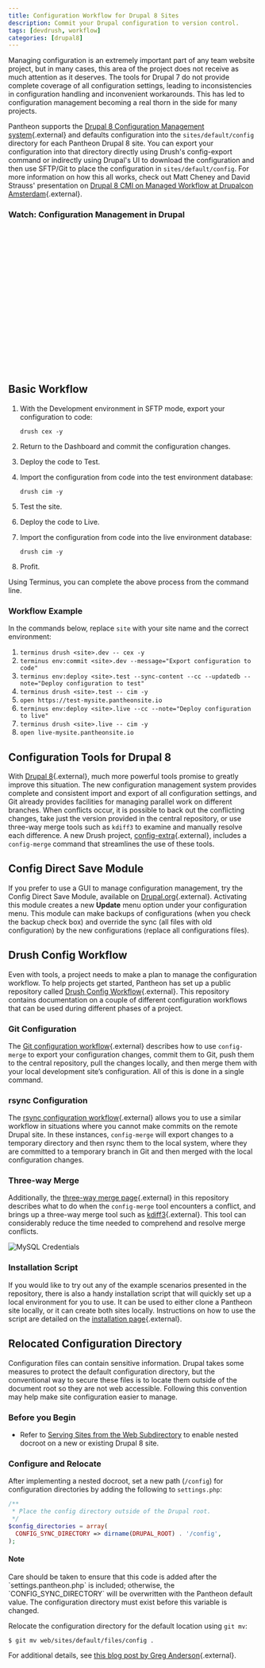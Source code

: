 ```yaml
---
title: Configuration Workflow for Drupal 8 Sites
description: Commit your Drupal configuration to version control.
tags: [devdrush, workflow]
categories: [drupal8]
---
```

Managing configuration is an extremely important part of any team website project, but in many cases, this area of the project does not receive as much attention as it deserves. The tools for Drupal 7 do not provide complete coverage of all configuration settings, leading to inconsistencies in configuration handling and inconvenient workarounds. This has led to configuration management becoming a real thorn in the side for many projects.

Pantheon supports the [Drupal 8 Configuration Management system](https://www.drupal.org/documentation/administer/config){.external} and defaults configuration into the `sites/default/config` directory for each Pantheon Drupal 8 site. You can export your configuration into that directory directly using Drush's config-export command or indirectly using Drupal's UI to download the configuration and then use SFTP/Git to place the configuration in `sites/default/config`. For more information on how this all works, check out Matt Cheney and David Strauss' presentation on [Drupal 8 CMI on Managed Workflow at Drupalcon Amsterdam](https://www.youtube.com/watch?v=eg2dtPFyGxs){.external}.

<div class="panel panel-drop" id="accordion">
  <div class="panel-heading panel-drop-heading">
    <a class="accordion-toggle panel-drop-title collapsed" data-toggle="collapse" data-parent="#accordion" data-proofer-ignore data-target="#d8-config-video"><h3 class="panel-title panel-drop-title" style="cursor:pointer;"><span style="line-height:.9" class="glyphicons glyphicons-facetime-video"></span> Watch: Configuration Management in Drupal </h3></a>
  </div>
  <div id="d8-config-video" class="collapse">
    <script src="//fast.wistia.com/embed/medias/oczdbaylm0.jsonp" async></script><script src="//fast.wistia.com/assets/external/E-v1.js" async></script><div class="wistia_responsive_padding" style="padding:56.25% 0 0 0;position:relative;"><div class="wistia_responsive_wrapper" style="height:100%;left:0;position:absolute;top:0;width:100%;"><div class="wistia_embed wistia_async_oczdbaylm0 videoFoam=true" style="height:100%;width:100%">&nbsp;</div></div></div>
  </div>
</div>


## Basic Workflow

1.  With the Development environment in SFTP mode, export your configuration to code:

        drush cex -y

2.  Return to the Dashboard and commit the configuration changes.
3.  Deploy the code to Test.
4.  Import the configuration from code into the test environment database:

        drush cim -y

5.  Test the site.
6.  Deploy the code to Live.
7.  Import the configuration from code into the live environment database:

        drush cim -y

8.  Profit.

Using Terminus, you can complete the above process from the command line.

### Workflow Example

In the commands below, replace `site` with your site name and the correct environment:

1.  `terminus drush <site>.dev -- cex -y`
2.  `terminus env:commit <site>.dev --message="Export configuration to code"`
3.  `terminus env:deploy <site>.test --sync-content --cc --updatedb --note="Deploy configuration to test"`
4.  `terminus drush <site>.test -- cim -y`
5.  `open https://test-mysite.pantheonsite.io`
6.  `terminus env:deploy <site>.live --cc --note="Deploy configuration to live"`
7.  `terminus drush <site>.live -- cim -y`
8.  `open live-mysite.pantheonsite.io`

## Configuration Tools for Drupal 8
With [Drupal 8](https://pantheon.io/drupal-8){.external}, much more powerful tools promise to greatly improve this situation. The new configuration management system provides complete and consistent import and export of all configuration settings, and Git already provides facilities for managing parallel work on different branches. When conflicts occur, it is  possible to back out the conflicting changes, take just the version provided in the central repository, or use three-way merge tools such as `kdiff3` to examine and manually resolve each difference. A new Drush project, [config-extra](https://github.com/drush-ops/config-extra){.external}, includes a `config-merge` command that streamlines the use of these tools.

## Config Direct Save Module
If you prefer to use a GUI to manage configuration management, try the Config Direct Save Module, available on [Drupal.org](https://www.drupal.org/project/config_direct_save){.external}. Activating this module creates a new **Update** menu option under your configuration menu. This module can make backups of configurations (when you check the backup check box) and override the sync (all files with old configuration) by the new configurations (replace all configurations files).

## Drush Config Workflow
Even with tools, a project needs to make a plan to manage the configuration workflow. To help projects get started, Pantheon has set up a public repository called [Drush Config Workflow](https://github.com/pantheon-systems/drush-config-workflow){.external}. This repository contains documentation on a couple of different configuration workflows that can be used during different phases of a project.

### Git Configuration
The [Git configuration workflow](https://github.com/pantheon-systems/drush-config-workflow/blob/master/docs/git_workflow.md){.external} describes how to use `config-merge` to export your configuration changes, commit them to Git, push them to the central repository, pull the changes locally, and then merge them with your local development site’s configuration. All of this is done in a single command.

### rsync Configuration
The [rsync configuration workflow](https://github.com/pantheon-systems/drush-config-workflow/blob/master/docs/rsync_workflow.md){.external} allows you to use a similar workflow in situations where you cannot make commits on the remote Drupal site. In these instances, `config-merge` will export changes to a temporary directory and then rsync them to the local system, where they are committed to a temporary branch in Git and then merged with the local configuration changes.

### Three-way Merge
Additionally, the [three-way merge page](https://github.com/pantheon-systems/drush-config-workflow/blob/master/docs/three_way_merge.md){.external} in this repository describes what to do when the `config-merge` tool encounters a conflict, and brings up a three-way merge tool such as [kdiff3](http://kdiff3.sourceforge.net/){.external}. This tool can considerably reduce the time needed to comprehend and resolve merge conflicts.

![MySQL Credentials](/source/docs/assets/images/kdiff3-user-field-conflicts.png)

### Installation Script
If you would like to try out any of the example scenarios presented in the repository, there is also a handy installation script that will quickly set up a local environment for you to use. It can be used to either clone a Pantheon site locally, or it can create both sites locally. Instructions on how to use the script are detailed on the [installation page](https://github.com/pantheon-systems/drush-config-workflow/blob/master/INSTALL.md){.external}.

## Relocated Configuration Directory
Configuration files can contain sensitive information. Drupal takes some measures to protect the default configuration directory, but the conventional way to secure these files is to locate them outside of the document root so they are not web accessible. Following this convention may help make site configuration easier to manage.
### Before you Begin
- Refer to [Serving Sites from the Web Subdirectory](/docs/nested-docroot/) to enable nested docroot on a new or existing Drupal 8 site.

### Configure and Relocate
After implementing a nested docroot, set a new path (`/config`) for configuration directories by adding the following to `settings.php`:

```php
/**
 * Place the config directory outside of the Drupal root.
 */
$config_directories = array(
  CONFIG_SYNC_DIRECTORY => dirname(DRUPAL_ROOT) . '/config',
);
```

<div class="alert alert-info">
<h4 class="info">Note</h4>
<p markdown="1">Care should be taken to ensure that this code is added after the `settings.pantheon.php` is included; otherwise, the `CONFIG_SYNC_DIRECTORY` will be overwritten with the Pantheon default value. The configuration directory must exist before this variable is changed.</p>
</div>

Relocate the configuration directory for the default location using `git mv`:

```
$ git mv web/sites/default/files/config .
```

For additional details, see [this blog post by Greg Anderson](https://pantheon.io/blog/relocating-drupal-8-configuration-outside-document-root){.external}.
